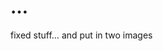 <!--
  date: 2003-10-16
  modified: 2014-08-15
  slug: 268
  type: post
  categories: admin
-->

# …

<p>fixed stuff&#8230; and put in two images</p>
